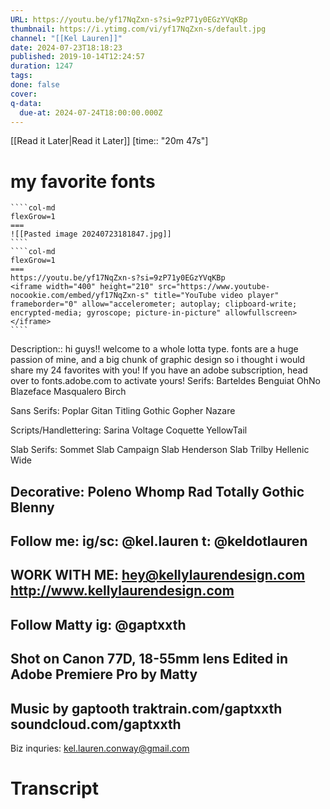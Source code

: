 ```yaml
---
URL: https://youtu.be/yf17NqZxn-s?si=9zP71y0EGzYVqKBp
thumbnail: https://i.ytimg.com/vi/yf17NqZxn-s/default.jpg
channel: "[[Kel Lauren]]"
date: 2024-07-23T18:18:23
published: 2019-10-14T12:24:57
duration: 1247
tags: 
done: false
cover: 
q-data:
  due-at: 2024-07-24T18:00:00.000Z
---
```

[[Read it Later|Read it Later]] [time:: "20m 47s"]
# my favorite fonts
`````col
````col-md
flexGrow=1
===
![[Pasted image 20240723181847.jpg]]
````
````col-md
flexGrow=1
===
https://youtu.be/yf17NqZxn-s?si=9zP71y0EGzYVqKBp
<iframe width="400" height="210" src="https://www.youtube-nocookie.com/embed/yf17NqZxn-s" title="YouTube video player" frameborder="0" allow="accelerometer; autoplay; clipboard-write; encrypted-media; gyroscope; picture-in-picture" allowfullscreen></iframe>
````
`````
Description:: hi guys!! welcome to a whole lotta type. fonts are a huge passion of mine, and a big chunk of graphic design so i thought i would share my 24 favorites with you! If you have an adobe subscription, head over to fonts.adobe.com to activate yours!
Serifs:
Barteldes
Benguiat
OhNo Blazeface
Masqualero
Birch

Sans Serifs:
Poplar
Gitan
Titling Gothic
Gopher
Nazare

Scripts/Handlettering:
Sarina
Voltage
Coquette
YellowTail

Slab Serifs:
Sommet Slab
Campaign Slab
Henderson Slab
Trilby
Hellenic Wide

Decorative: Poleno
Whomp
Rad
Totally Gothic
Blenny
--
Follow me:
ig/sc: @kel.lauren
t: @keldotlauren
--
WORK WITH ME:
hey@kellylaurendesign.com
http://www.kellylaurendesign.com
--
Follow Matty
ig: @gaptxxth
--
Shot on Canon 77D, 18-55mm lens
Edited in Adobe Premiere Pro by Matty
--
Music by gaptooth
traktrain.com/gaptxxth
soundcloud.com/gaptxxth
--
Biz inquries:
kel.lauren.conway@gmail.com
# Transcript